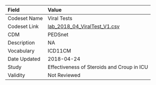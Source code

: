 |Field        |Value                                      |
|:------------|:------------------------------------------|
|Codeset Name |Viral Tests                                |
|Codeset Link |[lab_2018_04_ViralTest_V1.csv](https://github.com/PEDSnet/Variable-Dictionary/blob/main/lab_meas/lab_2018_04_ViralTest_V1.csv)|
|CDM          |PEDSnet                                    |
|Description  |NA                                         |
|Vocabulary   |ICD11CM                                    |
|Date Updated |2018-04-24                                 |
|Study        |Effectiveness of Steroids and Croup in ICU |
|Validity     |Not Reviewed                               |
